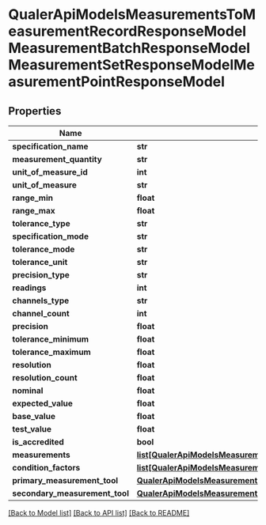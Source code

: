 # QualerApiModelsMeasurementsToMeasurementRecordResponseModelMeasurementBatchResponseModelMeasurementSetResponseModelMeasurementPointResponseModel

## Properties
Name | Type | Description | Notes
------------ | ------------- | ------------- | -------------
**specification_name** | **str** |  | [optional] 
**measurement_quantity** | **str** |  | [optional] 
**unit_of_measure_id** | **int** |  | [optional] 
**unit_of_measure** | **str** |  | [optional] 
**range_min** | **float** |  | [optional] 
**range_max** | **float** |  | [optional] 
**tolerance_type** | **str** |  | [optional] 
**specification_mode** | **str** |  | [optional] 
**tolerance_mode** | **str** |  | [optional] 
**tolerance_unit** | **str** |  | [optional] 
**precision_type** | **str** |  | [optional] 
**readings** | **int** |  | [optional] 
**channels_type** | **str** |  | [optional] 
**channel_count** | **int** |  | [optional] 
**precision** | **float** |  | [optional] 
**tolerance_minimum** | **float** |  | [optional] 
**tolerance_maximum** | **float** |  | [optional] 
**resolution** | **float** |  | [optional] 
**resolution_count** | **float** |  | [optional] 
**nominal** | **float** |  | [optional] 
**expected_value** | **float** |  | [optional] 
**base_value** | **float** |  | [optional] 
**test_value** | **float** |  | [optional] 
**is_accredited** | **bool** |  | [optional] 
**measurements** | [**list[QualerApiModelsMeasurementsToMeasurementRecordResponseModelMeasurementBatchResponseModelMeasurementSetResponseModelMeasurementPointResponseModelMeasurementResponseModel]**](QualerApiModelsMeasurementsToMeasurementRecordResponseModelMeasurementBatchResponseModelMeasurementSetResponseModelMeasurementPointResponseModelMeasurementResponseModel.md) |  | [optional] 
**condition_factors** | [**list[QualerApiModelsMeasurementsToMeasurementRecordResponseModelMeasurementBatchResponseModelMeasurementSetResponseModelMeasurementPointResponseModelMeasurementConditionFactorResponseModel]**](QualerApiModelsMeasurementsToMeasurementRecordResponseModelMeasurementBatchResponseModelMeasurementSetResponseModelMeasurementPointResponseModelMeasurementConditionFactorResponseModel.md) |  | [optional] 
**primary_measurement_tool** | [**QualerApiModelsMeasurementsToMeasurementRecordResponseModelMeasurementBatchResponseModelMeasurementSetResponseModelMeasurementPointResponseModelMeasurementToolResponseModel**](QualerApiModelsMeasurementsToMeasurementRecordResponseModelMeasurementBatchResponseModelMeasurementSetResponseModelMeasurementPointResponseModelMeasurementToolResponseModel.md) |  | [optional] 
**secondary_measurement_tool** | [**QualerApiModelsMeasurementsToMeasurementRecordResponseModelMeasurementBatchResponseModelMeasurementSetResponseModelMeasurementPointResponseModelMeasurementToolResponseModel**](QualerApiModelsMeasurementsToMeasurementRecordResponseModelMeasurementBatchResponseModelMeasurementSetResponseModelMeasurementPointResponseModelMeasurementToolResponseModel.md) |  | [optional] 

[[Back to Model list]](../README.md#documentation-for-models) [[Back to API list]](../README.md#documentation-for-api-endpoints) [[Back to README]](../README.md)


